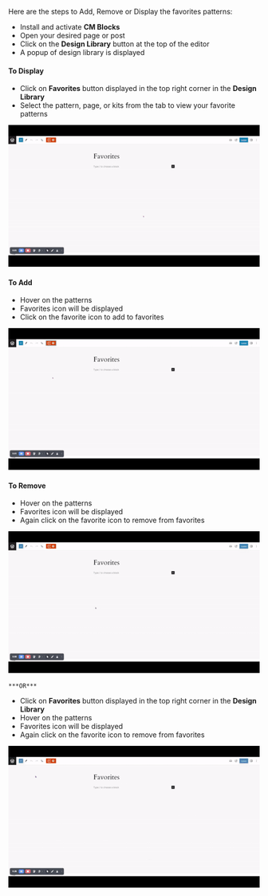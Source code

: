 Here are the steps to Add, Remove or Display the favorites patterns:

* Install and activate **CM Blocks**
* Open your desired page or post
* Click on the **Design Library** button at the top of the editor
* A popup of design library is displayed

#### To Display
* Click on **Favorites** button displayed in the top right corner in the **Design Library**
* Select the pattern, page, or kits from the tab to view your favorite patterns

![Display Favorites](assets/gif/display-favorites.gif)

#### To Add
* Hover on the patterns 
* Favorites icon will be displayed
* Click on the favorite icon to add to favorites

![Add To Favorites](assets/gif/add-to-favorites.gif)

#### To Remove
* Hover on the patterns
* Favorites icon will be displayed
* Again click on the favorite icon to remove from favorites

![Remove Favorites Method 1](assets/gif/remove-favorites-1.gif)

    ***OR***

* Click on **Favorites** button displayed in the top right corner in the **Design Library**
* Hover on the patterns
* Favorites icon will be displayed
* Again click on the favorite icon to remove from favorites

![Remove Favorites Method 2](assets/gif/remove-favorites-2.gif)





